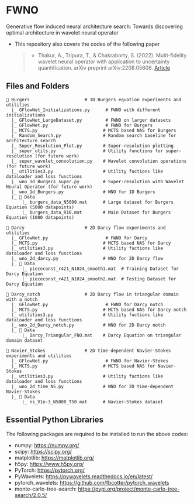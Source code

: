 # FWNO
Generative flow induced neural architecture search: Towards discovering optimal architecture in wavelet neural operator

+ This repository also covers the codes of the following paper 
  > + Thakur, A., Tripura, T., & Chakraborty, S. (2022). Multi-fidelity wavelet neural operator with application to uncertainty quantification. arXiv preprint arXiv:2208.05606. [Article](https://arxiv.org/pdf/2208.05606)

## Files and Folders
```
📂 Burgers                     # 1D Burgers equation experiments and utilities
  |_ GFlowNet_Initializations.py      # FWNO with different initializations
  |_ GFlowNet_LargeDataset.py         # FWNO on larger datasets
  |_ GFlowNet.py                      # FWNO for Burgers
  |_ MCTS.py                         # MCTS based NAS for Burgers
  |_ Random_Search.py                # Random search baseline for architecture search
  |_ Super_Resolution_Plot.py        # Super-resolution plotting
  |_ super_utils.py                  # Utility functions for super-resolution (for future work)
  |_ super_wavelet_convolution.py    # Wavelet convolution operations (for future work)
  |_ utilities3.py                   # Utility fuctions like  dataloader and loss functions
  |_ wno_1d_Burgers_super.py         # Super-resolution with Wavelet Neural Operator (for future work)
  |_ wno_1d_Burgers.py               # WNO for 1D Burgers
  |_ 📂 Data                         
      |_ burgers_data_N5000.mat      # Large dataset for Burgers Equation (5000 datapoints)
      |_ burgers_data_R10.mat        # Main Dataset for Burgers Equation (1000 datapoints)

📂 Darcy                       # 2D Darcy flow experiments and utilities
  |_ GFlowNet.py                      # FWNO for Darcy
  |_ MCTS.py                         # MCTS based NAS for Darcy
  |_ utilities3.py                   # Utility fuctions like  dataloader and loss functions
  |_ wno_2d_darcy.py                 # WNO for 2D Darcy flow
  |_ 📂 Data                         
      |_ piececonst_r421_N1024_smooth1.mat  # Training Dataset for Darcy Equation
      |_ piececonst_r421_N1024_smooth2.mat  # Testing Dataset for Darcy Equation

📂 Darcy_notch                 # 2D Darcy flow in triangular domain with a notch
  |_ GFlowNet.py                      # FWNO for Darcy notch
  |_ MCTS.py                         # MCTS based NAS for Darcy notch
  |_ utilities3.py                   # Utility fuctions like  dataloader and loss functions
  |_ wno_2d_Darcy_notch.py           # WNO for 2D Darcy notch
  |_ 📂 Data                         
      |_ Darcy_Triangular_FNO.mat    # Darcy Equation on triangular domain dataset

📂 Navier_Stokes               # 2D time-dependent Navier-Stokes experiments and utilities
  |_ GFlowNet.py                      # FWNO for Navier-Stokes
  |_ MCTS.py                         # MCTS based NAS for Navier-Stokes
  |_ utilities3.py                   # Utility fuctions like  dataloader and loss functions
  |_ wno_2d_time_NS.py               # WNO for 2D time-dependent Navier-Stokes
  |_ 📂 Data                         
      |_ ns_V1e-3_N5000_T50.mat      # Navier-Stokes dataset
```

## Essential Python Libraries
The following packages are required to be installed to run the above codes:
  + numpy: https://numpy.org/
  + scipy: https://scipy.org/
  + matplotlib: https://matplotlib.org/
  + h5py: https://www.h5py.org/
  + PyTorch: https://pytorch.org/
  + PyWavelets: https://pywavelets.readthedocs.io/en/latest/
  + pytorch_wavelets: https://github.com/fbcotter/pytorch_wavelets
  + monte-carlo-tree-search: https://pypi.org/project/monte-carlo-tree-search/2.0.5/
